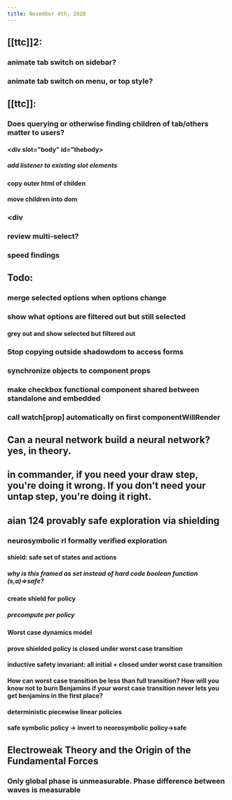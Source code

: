 ```yaml
---
title: November 4th, 2020
---
```


## [[ttc]]2:
### animate tab switch on sidebar?

### animate tab switch on menu, or top style?

## [[ttc]]:
### Does querying or otherwise finding children of tab/others matter to users?
#### <div slot="head" body-id="thebody"><div slot="body" id="thebody>
##### add listener to existing slot elements

#### copy outer html of childen

#### move children into dom

### <div

### review multi-select?

### speed findings

## Todo:
### merge selected options when options change

### show what options are filtered out but still selected
#### grey out and show selected but filtered out

### Stop copying outside shadowdom to access forms

### synchronize objects to component props

### make checkbox functional component shared between standalone and embedded

### call watch[prop] automatically on first componentWillRender

## Can a neural network build a neural network? yes, in theory.

## in commander, if you need your draw step, you're doing it wrong. If you don't need your untap step, you're doing it right.

## aian 124 provably safe exploration via shielding
### neurosymbolic rl formally verified exploration
#### shield: safe set of states and actions
##### why is this framed as set instead of hard code boolean function (s,a)=>safe?

#### create shield for policy
##### precompute per policy

#### Worst case dynamics model

#### prove shielded policy is closed under worst case transition

#### inductive safety invariant: all initial + closed under worst case transition

#### How can worst case transition be less than full transition? How will you know not to burn Benjamins if your worst case transition never lets you get benjamins in the first place?

#### deterministic piecewise linear policies

#### safe symbolic policy -> invert to neorosymbolic policy->safe

#### 

## Electroweak Theory and the Origin of the Fundamental Forces
### Only global phase is unmeasurable. Phase difference between waves is measurable

## 
